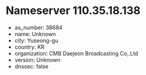 # Nameserver 110.35.18.138

* as_number: 38684
* name: Unknown
* city: Yuseong-gu
* country: KR
* organization: CMB Daejeon Broadcasting Co,.Ltd
* version: Unknown
* dnssec: false
